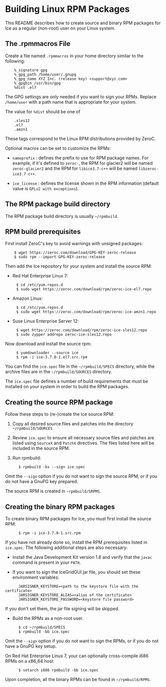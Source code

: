 # Building Linux RPM Packages

This README describes how to create source and binary RPM packages for Ice
as a regular (non-root) user on your Linux system.

## The .rpmmacros File

Create a file named `.rpmmacros` in your home directory similar to the following:
```
    %_signature gpg
    %_gpg_path /home/user/.gnupg
    %_gpg_name XYZ Inc. (release key) <support@xyz.com>
    %_gpgbin /usr/bin/gpg
    %dist .el7
```

The GPG settings are only needed if you want to sign your RPMs. Replace
`/home/user` with a path name that is appropriate for your system.

The value for `%dist` should be one of
```
    .sles12
    .el7
    .amzn1
```

These tags correspond to the Linux RPM distributions provided by ZeroC.

Optional macros can be set to customize the RPMs:

* `nameprefix` : defines the prefix to use for RPM package names. For example,
if it's defined to `zeroc-`, the RPM for glacier2 will be named `zeroc-glacier2`
and the RPM for `libice3.7-c++` will be named `libzeroc-ice3.7-c++`.

* `ice_license` : defines the license shown in the RPM information (default
value is `GPLv2 with exceptions`).

## The RPM package build directory

The RPM package build directory is usually `~/rpmbuild`.

## RPM build prerequisites

First install ZeroC's key to avoid warnings with unsigned packages:
```
    $ wget https://zeroc.com/download/GPG-KEY-zeroc-release
    $ sudo rpm --import GPG-KEY-zeroc-release
```

Then add the Ice repository for your system and install the source RPM:

* Red Hat Enterprise Linux 7:
```
     $ cd /etc/yum.repos.d
     $ sudo wget https://zeroc.com/download/rpm/zeroc-ice-el7.repo
```

* Amazon Linux:
```
     $ cd /etc/yum.repos.d
     $ sudo wget https://zeroc.com/download/rpm/zeroc-ice-amzn1.repo
```

* Suse Linux Enterprise Server 12:
```
     $ wget https://zeroc.com/download/rpm/zeroc-ice-sles12.repo
     $ sudo zypper addrepo zeroc-ice-sles12.repo
```

Now download and install the source rpm:
```
     $ yumdownloader --source ice
     $ rpm -i ice-3.7.0-1.el7.src.rpm
```

You can find the `ice.spec` file in the `~/rpmbuild/SPECS` directory, while the archive
files are in the `~/rpmbuild/SOURCES` directory.

The `ice.spec` file defines a number of build requirements that must be installed on
your system in order to build the RPM packages.

## Creating the source RPM package

Follow these steps to (re-)create the Ice source RPM:

1. Copy all desired source files and patches into the directory `~/rpmbuild/SOURCES`

2. Review `ice.spec` to ensure all necessary source files and patches are listed
   using `SourceX` and `PatchX` directives. The files listed here will be included
   in the source RPM.

3. Run rpmbuild:
```
      $ rpmbuild -bs --sign ice.spec
```

Omit the `--sign` option if you do not want to sign the source RPM, or if you do
not have a GnuPG key prepared.

The source RPM is created in `~rpmbuild/SRPMS`.

## Creating the binary RPM packages

To create binary RPM packages for Ice, you must first install the source RPM:
```
      $ rpm -i ice-3.7.0-1.src.rpm
```
If you have not already done so, install the RPM prerequisites listed in `ice.spec`. 
The following additional steps are also necessary:

- Install the Java Development Kit version 1.8 and verify that the `javac `command
is present in your `PATH`.

- If you want to sign the IceGridGUI jar file, you should set these environment variables:
```
      JARSIGNER_KEYSTORE=<path to the keystore file with the certificate>
      JARSIGNER_KEYSTORE_ALIAS=<alias of the certificate>
      JARSIGNER_KEYSTORE_PASSWORD=<keystore file password>
```
   If you don't set them, the jar file signing will be skipped.

- Build the RPMs as a non-root user.
```
      $ cd ~/rpmbuild/SPECS
      $ rpmbuild -bb ice.spec
```
Omit the `--sign` option if you do not want to sign the RPMs, or if you do not
have a GnuPG key setup.

On Red Hat Enterprise Linux 7, your can optionally cross-compile i686 RPMs on a x86_64 host:
```
      $ setarch i686 rpmbuild -bb ice.spec
```    
Upon completion, all the binary RPMs can be found in `~/rpmbuild/RPMS`.
